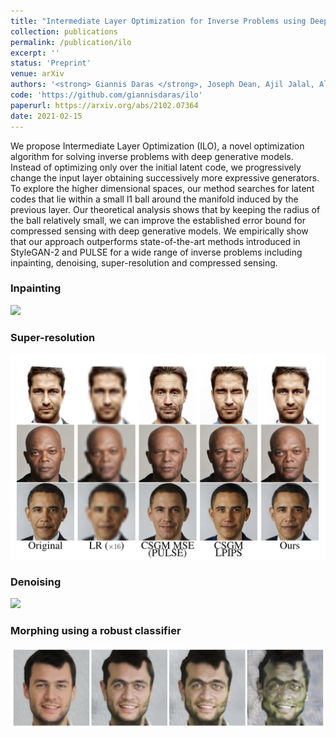 ```yaml
---
title: "Intermediate Layer Optimization for Inverse Problems using Deep Generative Models"
collection: publications
permalink: /publication/ilo
excerpt: ''
status: 'Preprint'
venue: arXiv
authors: '<strong> Giannis Daras </strong>, Joseph Dean, Ajil Jalal, Alexandros G. Dimakis'
code: 'https://github.com/giannisdaras/ilo'
paperurl: https://arxiv.org/abs/2102.07364
date: 2021-02-15
---
```

We propose Intermediate Layer Optimization (ILO), a novel optimization algorithm for solving inverse problems with deep generative models. Instead of optimizing only over the initial latent code, we progressively change the input layer obtaining successively more expressive generators. To explore the higher dimensional spaces, our method searches for latent codes that lie within a small l1 ball around the manifold induced by the previous layer. Our theoretical analysis shows that by keeping the radius of the ball relatively small, we can improve the established error bound for compressed sensing with deep generative models. We empirically show that our approach outperforms state-of-the-art methods introduced in StyleGAN-2 and PULSE for a wide range of inverse problems including inpainting, denoising, super-resolution and compressed sensing.


### Inpainting
![](../images/ilo_inpainting.png)


### Super-resolution
![](../images/ilo_super_res.png)

### Denoising
![](../images/ilo_denoising.png)

### Morphing using a robust classifier
![](../images/ilo_morphing.png)
